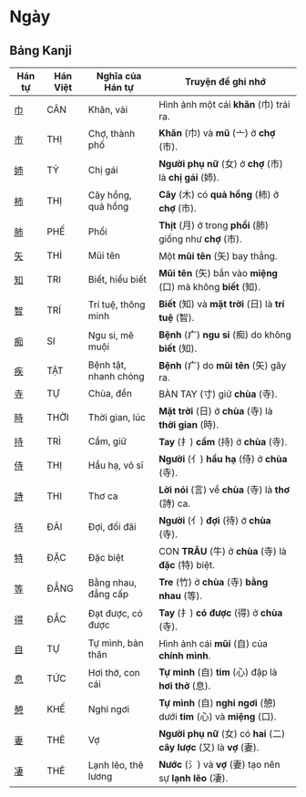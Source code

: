 # Ngày

## Bảng Kanji

| Hán tự | Hán Việt | Nghĩa của Hán tự | Truyện để ghi nhớ |
|---|---|---|---|
| [巾](https://mazii.net/vi-VN/search/kanji/javi/%E5%B7%BE) | CÂN | Khăn, vải | Hình ảnh một cái **khăn** (巾) trải ra. |
| [市](https://mazii.net/vi-VN/search/kanji/javi/%E5%B8%82) | THỊ | Chợ, thành phố | **Khăn** (巾) và **mũ** (亠) ở **chợ** (市). |
| [姉](https://mazii.net/vi-VN/search/kanji/javi/%E5%A7%89) | TỶ | Chị gái | **Người phụ nữ** (女) ở **chợ** (市) là **chị gái** (姉). |
| [柿](https://mazii.net/vi-VN/search/kanji/javi/%E6%9F%BF) | THỊ | Cây hồng, quả hồng | **Cây** (木) có **quả hồng** (柿) ở **chợ** (市). |
| [肺](https://mazii.net/vi-VN/search/kanji/javi/%E8%82%BA) | PHẾ | Phổi | **Thịt** (月) ở trong **phổi** (肺) giống như **chợ** (市). |
| [矢](https://mazii.net/vi-VN/search/kanji/javi/%E7%9F%A2) | THỈ | Mũi tên | Một **mũi tên** (矢) bay thẳng. |
| [知](https://mazii.net/vi-VN/search/kanji/javi/%E7%9F%A5) | TRI | Biết, hiểu biết | **Mũi tên** (矢) bắn vào **miệng** (口) mà không **biết** (知). |
| [智](https://mazii.net/vi-VN/search/kanji/javi/%E6%99%BA) | TRÍ | Trí tuệ, thông minh | **Biết** (知) và **mặt trời** (日) là **trí tuệ** (智). |
| [痴](https://mazii.net/vi-VN/search/kanji/javi/%E7%97%B4) | SI | Ngu si, mê muội | **Bệnh** (疒) **ngu si** (痴) do không **biết** (知). |
| [疾](https://mazii.net/vi-VN/search/kanji/javi/%E7%96%BE) | TẬT | Bệnh tật, nhanh chóng | **Bệnh** (疒) do **mũi tên** (矢) gây ra. |
| [寺](https://mazii.net/vi-VN/search/kanji/javi/%E5%AF%BA) | TỰ | Chùa, đền | BÀN TAY (寸) giữ **chùa** (寺). |
| [時](https://mazii.net/vi-VN/search/kanji/javi/%E6%99%82) | THỜI | Thời gian, lúc | **Mặt trời** (日) ở **chùa** (寺) là **thời gian** (時). |
| [持](https://mazii.net/vi-VN/search/kanji/javi/%E6%8C%81) | TRÌ | Cầm, giữ | **Tay** (扌) **cầm** (持) ở **chùa** (寺). |
| [侍](https://mazii.net/vi-VN/search/kanji/javi/%E4%BE%8D) | THỊ | Hầu hạ, võ sĩ | **Người** (亻) **hầu hạ** (侍) ở **chùa** (寺). |
| [詩](https://mazii.net/vi-VN/search/kanji/javi/%E8%A9%A9) | THI | Thơ ca | **Lời nói** (言) về **chùa** (寺) là **thơ** (詩) ca. |
| [待](https://mazii.net/vi-VN/search/kanji/javi/%E5%BE%85) | ĐÃI | Đợi, đối đãi | **Người** (亻) **đợi** (待) ở **chùa** (寺). |
| [特](https://mazii.net/vi-VN/search/kanji/javi/%E7%89%B9) | ĐẶC | Đặc biệt | CON **TRÂU** (牛) ở **chùa** (寺) là **đặc** (特) biệt. |
| [等](https://mazii.net/vi-VN/search/kanji/javi/%E7%AD%89) | ĐẲNG | Bằng nhau, đẳng cấp | **Tre** (竹) ở **chùa** (寺) **bằng nhau** (等). |
| [得](https://mazii.net/vi-VN/search/kanji/javi/%E5%BE%97) | ĐẮC | Đạt được, có được | **Tay** (扌) **có được** (得) ở **chùa** (寺). |
| [自](https://mazii.net/vi-VN/search/kanji/javi/%E8%87%AA) | TỰ | Tự mình, bản thân | Hình ảnh cái **mũi** (自) của **chính mình**. |
| [息](https://mazii.net/vi-VN/search/kanji/javi/%E6%81%AF) | TỨC | Hơi thở, con cái | **Tự mình** (自) **tim** (心) đập là **hơi thở** (息). |
| [憩](https://mazii.net/vi-VN/search/kanji/javi/%E6%86%A9) | KHẾ | Nghỉ ngơi | **Tự mình** (自) **nghỉ ngơi** (憩) dưới **tim** (心) và **miệng** (口). |
| [妻](https://mazii.net/vi-VN/search/kanji/javi/%E5%A6%BB) | THÊ | Vợ | **Người phụ nữ** (女) có **hai** (二) **cây lược** (又) là **vợ** (妻). |
| [凄](https://mazii.net/vi-VN/search/kanji/javi/%E5%87%84) | THÊ | Lạnh lẽo, thê lương | **Nước** (氵) và **vợ** (妻) tạo nên sự **lạnh lẽo** (凄). |

